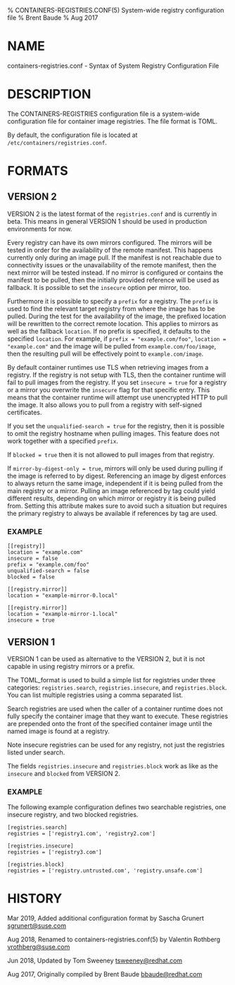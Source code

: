 % CONTAINERS-REGISTRIES.CONF(5) System-wide registry configuration file
% Brent Baude
% Aug 2017

# NAME
containers-registries.conf - Syntax of System Registry Configuration File

# DESCRIPTION
The CONTAINERS-REGISTRIES configuration file is a system-wide configuration
file for container image registries. The file format is TOML.

By default, the configuration file is located at `/etc/containers/registries.conf`.

# FORMATS

## VERSION 2
VERSION 2 is the latest format of the `registries.conf` and is currently in
beta. This means in general VERSION 1 should be used in production environments
for now.

Every registry can have its own mirrors configured.  The mirrors will be tested
in order for the availability of the remote manifest.  This happens currently
only during an image pull.  If the manifest is not reachable due to connectivity
issues or the unavailability of the remote manifest, then the next mirror will
be tested instead.  If no mirror is configured or contains the manifest to be
pulled, then the initially provided reference will be used as fallback.  It is
possible to set the `insecure` option per mirror, too.

Furthermore it is possible to specify a `prefix` for a registry.  The `prefix`
is used to find the relevant target registry from where the image has to be
pulled.  During the test for the availability of the image, the prefixed
location will be rewritten to the correct remote location.  This applies to
mirrors as well as the fallback `location`.  If no prefix is specified, it
defaults to the specified `location`.  For example, if
`prefix = "example.com/foo"`, `location = "example.com"` and the image will be
pulled from `example.com/foo/image`, then the resulting pull will be effectively
point to `example.com/image`.

By default container runtimes use TLS when retrieving images from a registry.
If the registry is not setup with TLS, then the container runtime will fail to
pull images from the registry. If you set `insecure = true` for a registry or a
mirror you overwrite the `insecure` flag for that specific entry.  This means
that the container runtime will attempt use unencrypted HTTP to pull the image.
It also allows you to pull from a registry with self-signed certificates.

If you set the `unqualified-search = true` for the registry, then it is possible
to omit the registry hostname when pulling images.  This feature does not work
together with a specified `prefix`.

If `blocked = true` then it is not allowed to pull images from that registry.

If `mirror-by-digest-only = true`, mirrors will only be used during pulling if
the image is referred to by digest.  Referencing an image by digest enforces to
always return the same image, independent if it is being pulled from the main
registry or a mirror.  Pulling an image referenced by tag could yield different
results, depending on which mirror or registry it is being pulled from.  Setting
this attribute makes sure to avoid such a situation but requires the primary
registry to always be available if references by tag are used.

### EXAMPLE

```
[[registry]]
location = "example.com"
insecure = false
prefix = "example.com/foo"
unqualified-search = false
blocked = false

[[registry.mirror]]
location = "example-mirror-0.local"

[[registry.mirror]]
location = "example-mirror-1.local"
insecure = true
```

## VERSION 1
VERSION 1 can be used as alternative to the VERSION 2, but it is not capable in
using registry mirrors or a prefix.

The TOML_format is used to build a simple list for registries under three
categories: `registries.search`, `registries.insecure`, and `registries.block`.
You can list multiple registries using a comma separated list.

Search registries are used when the caller of a container runtime does not fully specify the
container image that they want to execute.  These registries are prepended onto the front
of the specified container image until the named image is found at a registry.

Note insecure registries can be used for any registry, not just the registries listed
under search.

The fields `registries.insecure` and `registries.block` work as like as the
`insecure` and `blocked` from VERSION 2.

### EXAMPLE
The following example configuration defines two searchable registries, one
insecure registry, and two blocked registries.

```
[registries.search]
registries = ['registry1.com', 'registry2.com']

[registries.insecure]
registries = ['registry3.com']

[registries.block]
registries = ['registry.untrusted.com', 'registry.unsafe.com']
```

# HISTORY
Mar 2019, Added additional configuration format by Sascha Grunert <sgrunert@suse.com>

Aug 2018, Renamed to containers-registries.conf(5) by Valentin Rothberg <vrothberg@suse.com>

Jun 2018, Updated by Tom Sweeney <tsweeney@redhat.com>

Aug 2017, Originally compiled by Brent Baude <bbaude@redhat.com>
